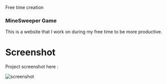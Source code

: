 Free time creation

### MineSweeper Game
This is a website that I work on during my free time to be more productive.

# Screenshot
Project screenshot here :

![screenshot](https://github.com/Jooselleebew/MineSweeper-Game/blob/juan/ss.png)



